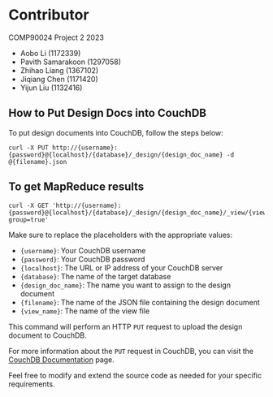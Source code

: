 # Contributor

COMP90024 Project 2 2023

- Aobo Li (1172339)
- Pavith Samarakoon (1297058)
- Zhihao Liang (1367102)
- Jiqiang Chen (1171420)
- Yijun Liu (1132416)

## How to Put Design Docs into CouchDB

To put design documents into CouchDB, follow the steps below:

```shell
curl -X PUT http://{username}:{password}@{localhost}/{database}/_design/{design_doc_name} -d @{filename}.json
```

## To get MapReduce results

```shell
curl -X GET 'http://{username}:{password}@{localhost}/{database}/_design/{design_doc_name}/_view/{view_name}?group=true'
```


Make sure to replace the placeholders with the appropriate values:

- `{username}`: Your CouchDB username
- `{password}`: Your CouchDB password
- `{localhost}`: The URL or IP address of your CouchDB server
- `{database}`: The name of the target database
- `{design_doc_name}`: The name you want to assign to the design document
- `{filename}`: The name of the JSON file containing the design document
- `{view_name}`: The name of the view file

This command will perform an HTTP `PUT` request to upload the design document to CouchDB.

For more information about the `PUT` request in CouchDB, you can visit the [CouchDB Documentation](https://docs.couchdb.org/en/stable/api/database/common.html#put--db-docid) page.

Feel free to modify and extend the source code as needed for your specific requirements.
